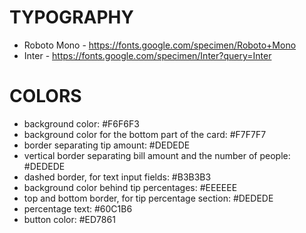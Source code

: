 # TYPOGRAPHY

- Roboto Mono - https://fonts.google.com/specimen/Roboto+Mono
- Inter - https://fonts.google.com/specimen/Inter?query=Inter

# COLORS

- background color: #F6F6F3
- background color for the bottom part of the card: #F7F7F7
- border separating tip amount: #DEDEDE
- vertical border separating bill amount and the number of people: #DEDEDE
- dashed border, for text input fields: #B3B3B3
- background color behind tip percentages: #EEEEEE
- top and bottom border, for tip percentage section: #DEDEDE
- percentage text: #60C1B6
- button color: #ED7861
